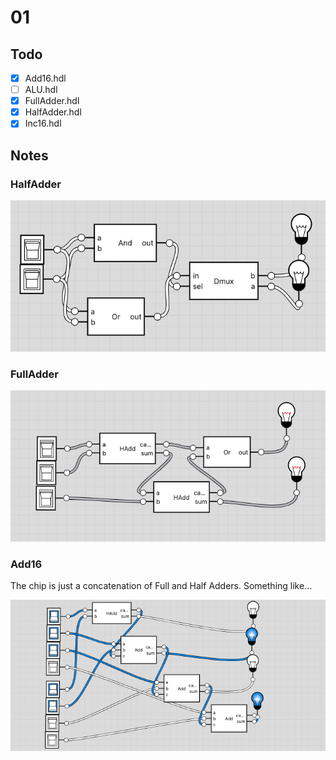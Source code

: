 # 01

## Todo

- [x] Add16.hdl
- [ ] ALU.hdl
- [x] FullAdder.hdl
- [x] HalfAdder.hdl
- [x] Inc16.hdl

## Notes

### HalfAdder

![HalfAdder Circuit](images/HalfAdder.png)

### FullAdder

![FullAdder Circuit](images/FullAdder.png)

### Add16

The chip is just a concatenation of Full and Half Adders.
Something like...

![Add16 Circuit](images/Add16.png)
